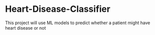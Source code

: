 # Heart-Disease-Classifier
This project will use ML models to predict whether a patient might have heart disease or not
